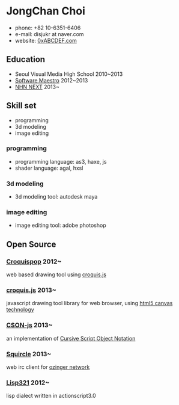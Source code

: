 JongChan Choi
===
 * phone: +82 10-6351-6406
 * e-mail: disjukr at naver.com
 * website: [0xABCDEF.com](http://0xabcdef.com/)


Education
---
 * Seoul Visual Media High School 2010~2013
 * [Software Maestro](http://www.swmaestro.kr/) 2012~2013
 * [NHN NEXT](http://www.nhnnext.org/) 2013~


Skill set
---
 * programming
 * 3d modeling
 * image editing

### programming
 * programming language: as3, haxe, js
 * shader language: agal, hxsl

### 3d modeling
 * 3d modeling tool: autodesk maya

### image editing
 * image editing tool: adobe photoshop


Open Source
---
### [Croquispop](https://github.com/crosspop/Croquispop) 2012~
web based drawing tool using [croquis.js](https://github.com/disjukr/croquis.js)

### [croquis.js](https://github.com/disjukr/croquis.js) 2013~
javascript drawing tool library for web browser,
using [html5 canvas technology](https://developer.mozilla.org/en-US/docs/HTML/Canvas)

### [CSON-js](https://github.com/disjukr/CSON-js) 2013~
an implementation of [Cursive Script Object Notation](https://github.com/lifthrasiir/cson)

### [Squircle](https://github.com/disjukr/Squircle) 2013~
web irc client for [ozinger network](http://ozinger.org/)

### [Lisp321](https://github.com/disjukr/Lisp321) 2012~
lisp dialect written in actionscript3.0